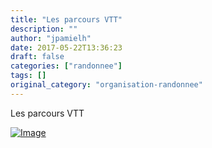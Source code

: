 ```yaml
---
title: "Les parcours VTT"
description: ""
author: "jpamielh"
date: 2017-05-22T13:36:23
draft: false
categories: ["randonnee"]
tags: []
original_category: "organisation-randonnee"
---
```


Les parcours VTT

[![Image](http://www.cyclo-club-wavrin.fr/fichiers_site/a2860cyc/contenu_pages/Divers/Annee_2017/Parcours_VTT.jpg)](http://www.cyclo-club-wavrin.fr/fichiers_site/a2860cyc/contenu_pages/Divers/Annee_2017/Parcours_VTT.jpg)